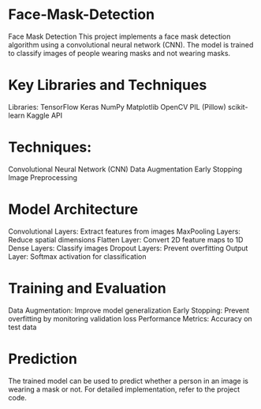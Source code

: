 # Face-Mask-Detection
Face Mask Detection
This project implements a face mask detection algorithm using a convolutional neural network (CNN). The model is trained to classify images of people wearing masks and not wearing masks.

# Key Libraries and Techniques
Libraries:
TensorFlow
Keras
NumPy
Matplotlib
OpenCV
PIL (Pillow)
scikit-learn
Kaggle API
# Techniques:
Convolutional Neural Network (CNN)
Data Augmentation
Early Stopping
Image Preprocessing
# Model Architecture
Convolutional Layers: Extract features from images
MaxPooling Layers: Reduce spatial dimensions
Flatten Layer: Convert 2D feature maps to 1D
Dense Layers: Classify images
Dropout Layers: Prevent overfitting
Output Layer: Softmax activation for classification
# Training and Evaluation
Data Augmentation: Improve model generalization
Early Stopping: Prevent overfitting by monitoring validation loss
Performance Metrics: Accuracy on test data
# Prediction
The trained model can be used to predict whether a person in an image is wearing a mask or not.
For detailed implementation, refer to the project code.
